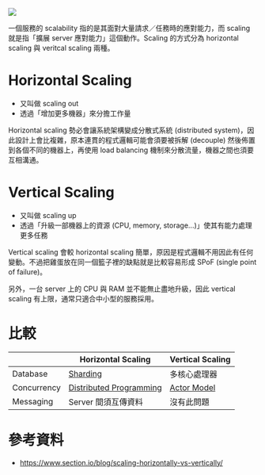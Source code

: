 ![](<https://raw.githubusercontent.com/Jamison-Chen/KM-software/master/img/horizontal-scaling-vs-vertical-scaling.png>)

一個服務的 scalability 指的是其面對大量請求／任務時的應對能力，而 scaling 就是指「擴展 server 應對能力」這個動作。Scaling 的方式分為 horizontal scaling 與 veritcal scaling 兩種。

# Horizontal Scaling

- 又叫做 scaling out
- 透過「增加更多機器」來分擔工作量

Horizontal scaling 勢必會讓系統架構變成分散式系統 (distributed system)，因此設計上會比複雜，原本連貫的程式邏輯可能會須要被拆解 (decouple) 然後佈置到各個不同的機器上，再使用 load balancing 機制來分散流量，機器之間也須要互相溝通。

# Vertical Scaling

- 又叫做 scaling up
- 透過「升級一部機器上的資源 (CPU, memory, storage...)」使其有能力處理更多任務

Vertical scaling 會較 horizontal scaling 簡單，原因是程式邏輯不用因此有任何變動。不過把雞蛋放在同一個籃子裡的缺點就是比較容易形成 SPoF (single point of failure)。

另外，一台 server 上的 CPU 與 RAM 並不能無止盡地升級，因此 vertical scaling 有上限，通常只適合中小型的服務採用。

# 比較

| |Horizontal Scaling|Vertical Scaling|
|---|---|---|
|Database|[Sharding](</Database/Partitioning & Sharding.md#Sharding>)|多核心處理器|
|Concurrency|[Distributed Programming](</System Design/Distributed Programming.draft.md>)|[Actor Model](</System Design/Actor Model.draft.md>)|
|Messaging|Server 間須互傳資料|沒有此問題|

# 參考資料

- <https://www.section.io/blog/scaling-horizontally-vs-vertically/>
